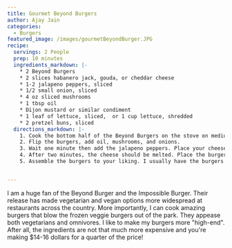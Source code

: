 ```yaml
---
title: Gourmet Beyond Burgers
author: Ajay Jain
categories:
  - Burgers
featured_image: /images/gourmetBeyondBurger.JPG
recipe:
  servings: 2 People
  prep: 10 minutes
  ingredients_markdown: |-
    * 2 Beyond Burgers
    * 2 slices habanero jack, gouda, or cheddar cheese
    * 1-2 jalapeno peppers, sliced
    * 1/2 small onion, sliced
    * 4 oz sliced mushrooms
    * 1 tbsp oil
    * Dijon mustard or similar condiment
    * 1 leaf of lettuce, sliced,  or 1 cup lettuce, shredded
    * 2 pretzel buns, sliced
  directions_markdown: |-
    1. Cook the bottom half of the Beyond Burgers on the stove on medium-high heat for three minutes.
    2. Flip the burgers, add oil, mushrooms, and onions.
    3. Wait one minute then add the jalapeno peppers. Place your cheese slices on top of each patty.
    4. After two minutes, the cheese should be melted. Place the burgers onto the bottom halves of the pretzels buns.
    5. Assemble the burgers to your liking. I usually have the burgers on the bottom, dijon on top of the cheeseburger, and then jalapenos, onions, mushrooms and some lettuce, followed by the top bun.


---
```

I am a huge fan of the Beyond Burger and the Impossible Burger. Their release has made vegetarian and vegan options more widespread at restaurants across the country. More importantly, I can cook amazing burgers that blow the frozen veggie burgers out of the park. They appease both vegetarians and omnivores. I like to make my burgers more "high-end". After all, the ingredients are not that much more expensive and you're making $14-16 dollars for a quarter of the price!
